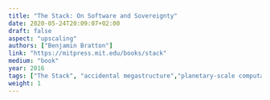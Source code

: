 ```yaml
---
title: "The Stack: On Software and Sovereignty"
date: 2020-05-24T20:09:07+02:00
draft: false
aspect: "upscaling"
authors: ["Benjamin Bratton"]
link: "https://mitpress.mit.edu/books/stack"
medium: "book"
year: 2016
tags: ["The Stack", "accidental megastructure","planetary-scale computation", "diagram"]
weight: 1
---
```

